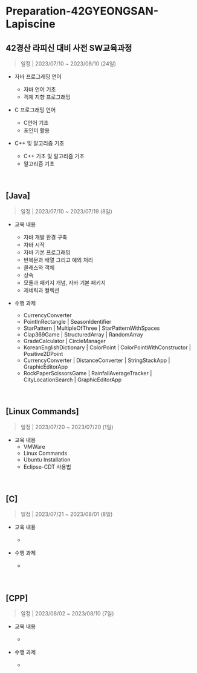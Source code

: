 # Preparation-42GYEONGSAN-Lapiscine
## 42경산 라피신 대비 사전 SW교육과정
> 일정 | 2023/07/10 ~ 2023/08/10 (24일)
- 자바 프로그래밍 언어
  - 자바 언어 기초
  - 객체 지향 프로그래밍

- C 프로그래밍 언어
  - C언어 기초
  - 포인터 활용

- C++ 및 알고리즘 기초
  - C++ 기초 및 알고리즘 기초
  - 알고리즘 기초

　

## [Java]
> 일정 | 2023/07/10 ~ 2023/07/19 (8일)
- 교육 내용
  - 자바 개발 환경 구축
  - 자바 시작
  - 자바 기본 프로그래밍
  - 반복문과 배열 그리고 예외 처리
  - 클래스와 객체
  - 상속
  - 모듈과 패키지 개념, 자바 기본 패키지
  - 제네릭과 컬렉션

- 수행 과제
  - CurrencyConverter
  - PointInRectangle | SeasonIdentifier
  - StarPattern | MultipleOfThree | StarPatternWithSpaces
  - Clap369Game | StructuredArray | RandomArray
  - GradeCalculator | CircleManager
  - KoreanEnglishDictionary | ColorPoint | ColorPointWithConstructor | Positive2DPoint
  - CurrencyConverter | DistanceConverter | StringStackApp | GraphicEditorApp
  - RockPaperScissorsGame | RainfallAverageTracker | CityLocationSearch | GraphicEditorApp

　

## [Linux Commands]
> 일정 | 2023/07/20 ~ 2023/07/20 (1일)
- 교육 내용
  - VMWare
  - Linux Commands
  - Ubuntu Installation
  - Eclipse-CDT 사용법

　

## [C]
> 일정 | 2023/07/21 ~ 2023/08/01 (8일)
- 교육 내용
  - 　

- 수행 과제
  - 　

　

## [CPP]
> 일정 | 2023/08/02 ~ 2023/08/10 (7일)
- 교육 내용
  - 　

- 수행 과제
  - 　

